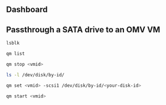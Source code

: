 ## Dashboard


## Passthrough a SATA drive to an OMV VM
```bash
lsblk
```
```bash
qm list
```
```bash
qm stop <vmid>
```
```bash
ls -l /dev/disk/by-id/
```
```bash
qm set <vmid> -scsi1 /dev/disk/by-id/<your-disk-id>
```
```bash
qm start <vmid>
```